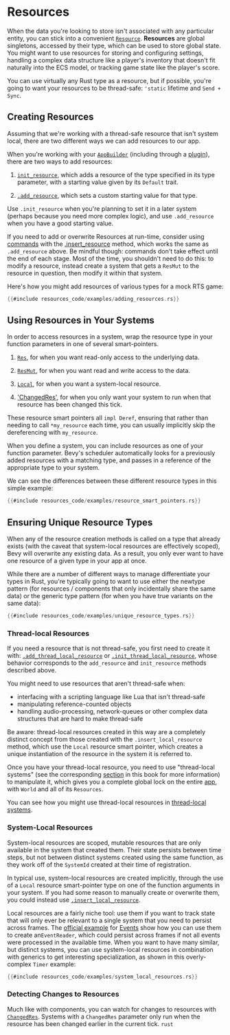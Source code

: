 # Resources

When the data you're looking to store isn't associated with any particular entity, you can stick into a convenient [`Resource`]((https://docs.rs/bevy/0.4.0/bevy/ecs/trait.Resource.html)).
**Resources** are global singletons, accessed by their type, which can be used to store global state.
You might want to use resources for storing and configuring settings, handling a complex data structure like a player's inventory that doesn't fit naturally into the ECS model, or tracking game state like the player's score.

You can use virtually any Rust type as a resource, but if possible, you're going to want your resources to be thread-safe: `'static` lifetime and `Send + Sync`.

## Creating Resources

Assuming that we're working with a thread-safe resource that isn't system local, there are two different ways we can add resources to our app.

When you're working with your [`AppBuilder`](../internals/app-builder.md) (including through a [plugin](../../organization/plugins.md)), there are two ways to add resources:

1. [`init_resource`](https://docs.rs/bevy/0.4.0/bevy/app/struct.AppBuilder.html#method.init_resource), which adds a resource of the type specified in its type parameter, with a starting value given by its `Default` trait.

2. [`.add_resource`](https://docs.rs/bevy/0.4.0/bevy/app/struct.AppBuilder.html#method.add_resource), which sets a custom starting value for that type.

Use `.init_resource` when you're planning to set it in a later system (perhaps because you need more complex logic), and use `.add_resource` when you have a good starting value.

If you need to add or overwrite Resources at run-time, consider using [commands](commands.md) with the [.insert_resource](https://docs.rs/bevy/0.4.0/bevy/ecs/struct.Commands.html#method.insert_resource) method, which works the same as `.add_resource` above. Be mindful though: commands don't take effect until the end of each stage. Most of the time, you shouldn't need to do this: to modify a resource, instead create a system that gets a `ResMut` to the resource in question, then modify it within that system.

Here's how you might add resources of various types for a mock RTS game:
```rust
{{#include resources_code/examples/adding_resources.rs}}
```

## Using Resources in Your Systems

In order to access resources in a system, wrap the resource type in your function parameters in one of several smart-pointers.

1. [`Res`](https://docs.rs/bevy/0.4.0/bevy/ecs/struct.Res.html), for when you want read-only access to the underlying data.
   
2. [`ResMut`](https://docs.rs/bevy/0.4.0/bevy/ecs/struct.ResMut.html), for when you want read and write access to the data.
   
3. [`Local`](https://docs.rs/bevy/0.4.0/bevy/ecs/struct.Local.html), for when you want a system-local resource.

4. ['ChangedRes'](https://docs.rs/bevy/0.4.0/bevy/ecs/struct.ChangedRes.html), for when you only want your system to run when that resource has been changed this tick.

These resource smart pointers all `impl Deref`, ensuring that rather than needing to call `*my_resource` each time, you can usually implicitly skip the dereferencing with `my_resource`. 

When you define a system, you can include resources as one of your function parameter. Bevy's scheduler automatically looks for a  previously added resources with a matching type, and passes in a reference of the appropriate type to your system.

We can see the differences between these different resource types in this simple example:

```rust
{{#include resources_code/examples/resource_smart_pointers.rs}}
```

## Ensuring Unique Resource Types

When any of the resource creation methods is called on a type that already exists (with the caveat that system-local resources are effectively scoped), Bevy will overwrite any existing data. As a result, you only ever want to have one resource of a given type in your app at once.

While there are a number of different ways to manage differentiate your types in Rust, you're typically going to want to use either the newtype pattern (for resources / components that only incidentally share the same data) or the generic type pattern (for when you have true variants on the same data):

```rust
{{#include resources_code/examples/unique_resource_types.rs}}
```

### Thread-local Resources

If you need a resource that is not thread-safe, you first need to create it with: [`.add_thread_local_resource`](https://docs.rs/bevy/0.4.0/bevy/app/struct.AppBuilder.html#method.add_thread_local_resource) or [`.init_thread_local_resource`](https://docs.rs/bevy/0.4.0/bevy/app/struct.AppBuilder.html#method.init_thread_local_resource), whose behavior corresponds to the `add_resource` and `init_resource` methods described above. 

You might need to use resources that aren't thread-safe when:

- interfacing with a scripting language like Lua that isn't thread-safe
- manipulating reference-counted objects
- handling audio-processing, network-queues or other complex data structures that are hard to make thread-safe

Be aware: thread-local resources created in this way are a completely distinct concept from those created with the `.insert_local_resource` method, which use the `Local` resource smart pointer, which creates a unique instantiation of the resource in the system it is referred to.

Once you have your thread-local resource, you need to use "thread-local systems" (see the corresponding [section](../systems.md) in this book for more information) to manipulate it, which gives you a complete global lock on the entire [app](https://docs.rs/bevy/0.4.0/bevy/app/struct.App.html), with `World` and all of its `Resources`.

You can see how you might use thread-local resources in [thread-local systems](../systems.md).

### System-Local Resources

System-local resources are scoped, mutable resources that are only available in the system that created them. Their state persists between time steps, but not between distinct systems created using the same function, as they work off of the `SystemId` created at their time of registration.

In typical use, system-local resources are created implicitly, through the use of a `Local` resource smart-pointer type on one of the function arguments in your system. If you had some reason to manually create or overwrite them, you could instead use [`.insert_local_resource`](https://docs.rs/bevy/0.4.0/bevy/ecs/struct.Commands.html#method.insert_local_resource).

Local resources are a fairly niche tool: use them if you want to track state that will only ever be relevant to a single system that you need to persist across frames. The [official example](https://github.com/bevyengine/bevy/blob/master/examples/ecs/event.rs) for [Events](events.md) show how you can use them to create an`EventReader`, which could persist across frames if not all events were processed in the available time. When you want to have many similar, but distinct systems, you can use system-local resources in combination with generics to get interesting specialization, as shown in this overly-complex `Timer` example:
```rust
{{#include resources_code/examples/system_local_resources.rs}}
```

### Detecting Changes to Resources

Much like with components, you can watch for changes to resources with [`ChangedRes`](https://docs.rs/bevy/0.4.0/bevy/ecs/struct.ChangedRes.html).
Systems with a `ChangedRes` parameter only run when the resource has been changed earlier in the current tick.
```rust ```
